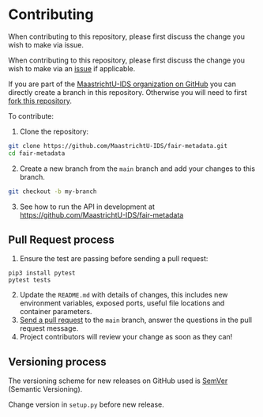 # Contributing

When contributing to this repository, please first discuss the change you wish to make via issue.

When contributing to this repository, please first discuss the change you wish to make via an [issue](https://github.com/MaastrichtU-IDS/fair-metadata/issues) if applicable.

If you are part of the [MaastrichtU-IDS organization on GitHub](https://github.com/MaastrichtU-IDS) you can directly create a branch in this repository. Otherwise you will need to first [fork this repository](https://github.com/MaastrichtU-IDS/fair-metadata/fork).

To contribute:

1. Clone the repository:

```bash
git clone https://github.com/MaastrichtU-IDS/fair-metadata.git
cd fair-metadata
```

2. Create a new branch from the `main` branch and add your changes to this branch.

```bash
git checkout -b my-branch
```

3. See how to run the API in development at https://github.com/MaastrichtU-IDS/fair-metadata

## Pull Request process

1. Ensure the test are passing before sending a pull request:
```
pip3 install pytest
pytest tests
```
2. Update the `README.md` with details of changes, this includes new environment variables, exposed ports, useful file locations and container parameters.
3. [Send a pull request](https://github.com/MaastrichtU-IDS/fair-metadata/compare) to the `main` branch, answer the questions in the pull request message.
4. Project contributors will review your change as soon as they can!

## Versioning process

The versioning scheme for new releases on GitHub used is [SemVer](http://semver.org/) (Semantic Versioning).

Change version in `setup.py` before new release.
